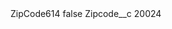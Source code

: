 <?xml version="1.0" encoding="UTF-8"?>
<CustomMetadata xmlns="http://soap.sforce.com/2006/04/metadata" xmlns:xsi="http://www.w3.org/2001/XMLSchema-instance" xmlns:xsd="http://www.w3.org/2001/XMLSchema">
    <label>ZipCode614</label>
    <protected>false</protected>
    <values>
        <field>Zipcode__c</field>
        <value xsi:type="xsd:string">20024</value>
    </values>
</CustomMetadata>
